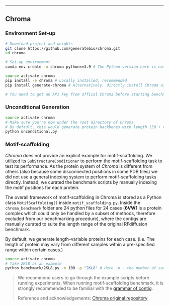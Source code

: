 ***

## Chroma

### Environment Set-up

```bash
# Download project and weights
git clone https://github.com/generatebio/chroma.git
cd chroma

# Set-up environment
conda env create -n chroma python==3.9 # The Python version here is not tightly restricted

source activate chroma
pip install -e chroma # Locally installed, recommended
pip install generate-chroma # Alternatively, directly install Chroma as a pip package

# You need to get an API key from offical Chroma before starting benchmarking
```

### Unconditional Generation

```bash
source activate chroma
# Make sure you're now under the root directory of Chroma
# By default, this would generate protein backbones with length (50 + range(100, 1100, 100)) and 100 samples per length
python unconditional.py
```

### Motif-scaffolding

*Chroma* does not provide an explicit example for motif-scaffolding. We utilized its `SubStructureConditioner` to perform the motif-scaffolding task to test its performance. As the protein system of *Chroma* is different from others (also because some disconnected positions in some PDB files) we did not use a general indexing system to perform motif-scaffolding tasks directly. Instead, we curated the benchmark scripts by manually indexing the motif positions for each protein.  

The overall framework of motif-scaffolding in Chroma is stored as a Python class `MotifScaffolding()` inside `motif_scaffolding.py`. Inside the `chroma_benchmark` folder are 24 python files for 24 cases (**6VW1** is a protein complex which could only be handled by a subset of methods, therefore excluded from our benchmarking procedure), where the contigs are manually curated to suite the length range of the original RFdiffusion benchmark. 

By default, we generate length-variable proteins for each case. (i.e. The length of protein may vary from different samples within a pre-specified range within certain cases.)

```bash
source activate chroma
# Take 2KL8 as an example
python benchmark/2KL8.py -n 100 -p "2KL8" # Here -n ~ the number of samples you want, -p ~ the name of protein as prefix
```

> We recommend users to go through the example scripts before running experiments. When running motif-scaffolding benchmark, it is strongly recommended to be familiar with the [grammar of contig](https://github.com/RosettaCommons/RFdiffusion?tab=readme-ov-file#motif-scaffolding).
>
> Reference and acknowledgements: [Chroma original repository](https://github.com/generatebio/chroma)